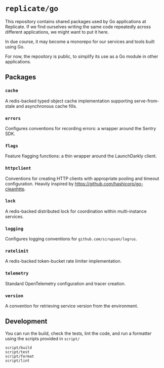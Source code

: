 # `replicate/go`

This repository contains shared packages used by Go applications at Replicate.
If we find ourselves writing the same code repeatedly across different
applications, we might want to put it here.

In due course, it may become a monorepo for our services and tools built using
Go.

For now, the repository is public, to simplify its use as a Go module in other
applications.

## Packages

### `cache`

A redis-backed typed object cache implementation supporting serve-from-stale and
asynchronous cache fills.

### `errors`

Configures conventions for recording errors: a wrapper around the Sentry SDK.

### `flags`

Feature flagging functions: a thin wrapper around the LaunchDarkly client.

### `httpclient`

Conventions for creating HTTP clients with appropriate pooling and timeout
configuration. Heavily inspired by <https://github.com/hashicorp/go-cleanhttp>.

### `lock`

A redis-backed distributed lock for coordination within multi-instance services.

### `logging`

Configures logging conventions for `github.com/sirupsen/logrus`.

### `ratelimit`

A redis-backed token-bucket rate limiter implementation.

### `telemetry`

Standard OpenTelemetry configuration and tracer creation.

### `version`

A convention for retrieving service version from the environment.

## Development

You can run the build, check the tests, lint the code, and run a formatter using
the scripts provided in `script/`

    script/build
    script/test
    script/format
    script/lint

